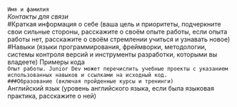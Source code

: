 ```Имя и фамилия```<br>
*Контакты для связи*<br>
#Краткая информация о себе (ваша цель и приоритеты, подчеркните свои сильные стороны, расскажите о своём опыте работы, если опыта работы нет, расскажите о своём стремлении учиться и узнавать новое)<br>
#Навыки (языки программирования, фреймворки, методологии, системы контроля версий и инструменты разработки, которыми вы владеете)
Примеры кода<br>
```Опыт работы. Junior Dev может перечислить учебные проекты с указанием использованных навыков и ссылками на исходный код.```<br>
```###Образование (включая пройденные курсы и тренинги)```<br>
Английский язык (уровень английского языка, если была языковая практика, расскажите о ней)<br>